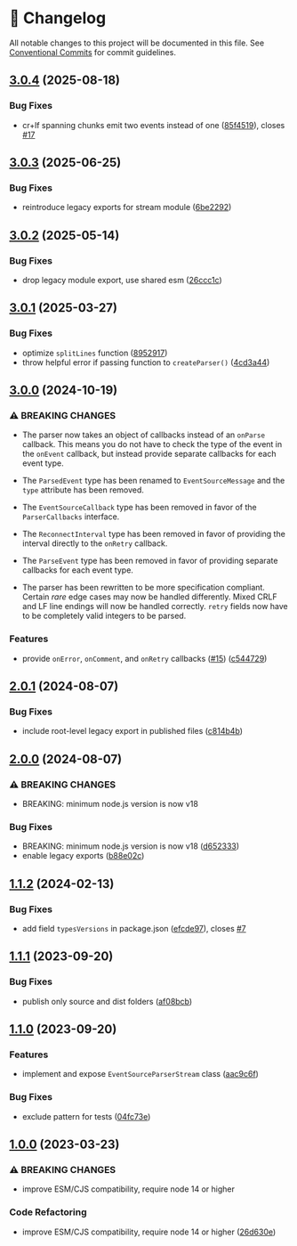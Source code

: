 <!-- markdownlint-disable --><!-- textlint-disable -->

# 📓 Changelog

All notable changes to this project will be documented in this file. See
[Conventional Commits](https://conventionalcommits.org) for commit guidelines.

## [3.0.4](https://github.com/rexxars/eventsource-parser/compare/v3.0.3...v3.0.4) (2025-08-18)

### Bug Fixes

- cr+lf spanning chunks emit two events instead of one ([85f4519](https://github.com/rexxars/eventsource-parser/commit/85f4519e264b4320a103effb85ed903ad86513a7)), closes [#17](https://github.com/rexxars/eventsource-parser/issues/17)

## [3.0.3](https://github.com/rexxars/eventsource-parser/compare/v3.0.2...v3.0.3) (2025-06-25)

### Bug Fixes

- reintroduce legacy exports for stream module ([6be2292](https://github.com/rexxars/eventsource-parser/commit/6be229233dbebe553c63fc263d6ae2886c70acee))

## [3.0.2](https://github.com/rexxars/eventsource-parser/compare/v3.0.1...v3.0.2) (2025-05-14)

### Bug Fixes

- drop legacy module export, use shared esm ([26ccc1c](https://github.com/rexxars/eventsource-parser/commit/26ccc1c9ae95aeebee8fc3417c6067608c656125))

## [3.0.1](https://github.com/rexxars/eventsource-parser/compare/v3.0.0...v3.0.1) (2025-03-27)

### Bug Fixes

- optimize `splitLines` function ([8952917](https://github.com/rexxars/eventsource-parser/commit/8952917a6f5b3d8c97175d00980538edc96b611d))
- throw helpful error if passing function to `createParser()` ([4cd3a44](https://github.com/rexxars/eventsource-parser/commit/4cd3a443f21c441be29e524637a3a603d4425a12))

## [3.0.0](https://github.com/rexxars/eventsource-parser/compare/v2.0.1...v3.0.0) (2024-10-19)

### ⚠ BREAKING CHANGES

- The parser now takes an object of callbacks instead of an `onParse` callback. This means you do not have to check the type of the event in the `onEvent` callback, but instead provide separate callbacks for each event type.
- The `ParsedEvent` type has been renamed to `EventSourceMessage` and the `type` attribute has been removed.
- The `EventSourceCallback` type has been removed in favor of the `ParserCallbacks` interface.
- The `ReconnectInterval` type has been removed in favor of providing the interval directly to the `onRetry` callback.

- The `ParseEvent` type has been removed in favor of providing separate callbacks for each event type.
- The parser has been rewritten to be more specification compliant. Certain _rare_ edge cases may now be handled differently. Mixed CRLF and LF line endings will now be handled correctly. `retry` fields now have to be completely valid integers to be parsed.

### Features

- provide `onError`, `onComment`, and `onRetry` callbacks ([#15](https://github.com/rexxars/eventsource-parser/issues/15)) ([c544729](https://github.com/rexxars/eventsource-parser/commit/c54472901ddf0674b38deb164013feade31d9869))

## [2.0.1](https://github.com/rexxars/eventsource-parser/compare/v2.0.0...v2.0.1) (2024-08-07)

### Bug Fixes

- include root-level legacy export in published files ([c814b4b](https://github.com/rexxars/eventsource-parser/commit/c814b4bc03fc0f72729a88a829c33e243c2c3cc8))

## [2.0.0](https://github.com/rexxars/eventsource-parser/compare/v1.1.2...v2.0.0) (2024-08-07)

### ⚠ BREAKING CHANGES

- BREAKING: minimum node.js version is now v18

### Bug Fixes

- BREAKING: minimum node.js version is now v18 ([d652333](https://github.com/rexxars/eventsource-parser/commit/d652333674e6e26ecd23e0b85cc83f57e06d894e))
- enable legacy exports ([b88e02c](https://github.com/rexxars/eventsource-parser/commit/b88e02cdfb3cf2e503eb9dc51e8115121fee7eea))

## [1.1.2](https://github.com/rexxars/eventsource-parser/compare/v1.1.1...v1.1.2) (2024-02-13)

### Bug Fixes

- add field `typesVersions` in package.json ([efcde97](https://github.com/rexxars/eventsource-parser/commit/efcde97173e02313f2702348088d319946a40859)), closes [#7](https://github.com/rexxars/eventsource-parser/issues/7)

## [1.1.1](https://github.com/rexxars/eventsource-parser/compare/v1.1.0...v1.1.1) (2023-09-20)

### Bug Fixes

- publish only source and dist folders ([af08bcb](https://github.com/rexxars/eventsource-parser/commit/af08bcb72cda660b0c34d7c2be5794b8d5f9a07e))

## [1.1.0](https://github.com/rexxars/eventsource-parser/compare/v1.0.0...v1.1.0) (2023-09-20)

### Features

- implement and expose `EventSourceParserStream` class ([aac9c6f](https://github.com/rexxars/eventsource-parser/commit/aac9c6f04dd082434baddbd808fd8df52f704506))

### Bug Fixes

- exclude pattern for tests ([04fc73e](https://github.com/rexxars/eventsource-parser/commit/04fc73e804361fc9e4f3922023a5845150d7ae37))

## [1.0.0](https://github.com/rexxars/eventsource-parser/compare/v0.1.0...v1.0.0) (2023-03-23)

### ⚠ BREAKING CHANGES

- improve ESM/CJS compatibility, require node 14 or higher

### Code Refactoring

- improve ESM/CJS compatibility, require node 14 or higher ([26d630e](https://github.com/rexxars/eventsource-parser/commit/26d630e9fc53d3a9e6952dff4b53289e48d1b092))
